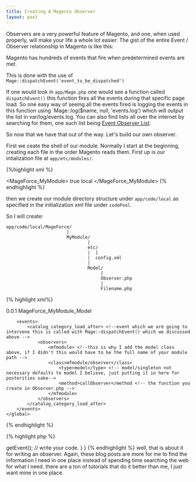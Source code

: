```yaml
---
title: Creating A Magento Observer
layout: post
---
```


Observers are a very powerful feature of Magento, and one, when used properly,
will make your life a whole lot easier.  The gist of the entire Event /
Observer relationship in Magento is like this:

Magento has hundreds of events that fire when predetermined events are met.

This is done with the use of `Mage::dispatchEvent('event_to_be_dispatched')`

If one would look in `app/Mage.php` one would see a function called
`dispatchEvent()` this function fires all the events during that specific page
load.  So one easy way of seeing all the events fired is logging the events in
this function using `Mage::log($name, null, 'events.log') which will output the
list in var/log/events.log. You can also find lists all over the internet by
searching for them, one such list being [Event Observer
List](https://huztechbuzz.wordpress.com/2014/09/03/magento-event-observer-list/).

So now that we have that out of the way. Let's build our own observer.

First we ceate the shell of our module.  Normally I start at the beginning,
creating each file in the order Magento reads them.  First up is our
intialization file at `app/etc/modules/`.

{%highlight xml %}

<!-- app/etc/modules/MageForce_MyModule.xml -->

<?xml version="1.0"?>
<config> <!-- always start with this -->
    <modules> <!-- always has this -->
        <MageForce_MyModule> <!-- name of module -->
            <active>true</active> <!-- true/false activates your module in Magento--> 
            <codePool>local</codePool> <!-- where your module is located: core/community/local -->
        </MageForce_MyModule>
    </modules>
</config>
{% endhighlight %}

then we create our module directory structure under `app/code/local` as
specified in the initialization xml file under `codePool`.

So I will create:

~~~
app/code/local/MageForce/
                       |
                       MyModule/
                               |
                               etc/
                               |  |
                               |  config.xml
                               |
                               Model/
                                    |
                                    Observer.php
                                    |
                                    Filename.php
~~~

{% highlight xml%}
<!-- app/code/local/MageForce/MyModule/etc/config.xml -->

<config>
    <modules>
        <MageForce_MyModule> 
            <version>0.0.1</version>
        </MageForce_MyModule>
    </modules>
    <global> <!--this tag depends on where you want your code to affect frontend/default/global/catalog -->
        <models>
            <mfmodule> <!-- shortname of module -->
            <class>MageForce_MyModule_Model</class>
            </mfmodule>
        </models>

        <events>
            <catalog_category_load_after> <!--event which we are going to intervene this is called with Mage::dispatchEvent() which we discussed above -->
                <observers>
                    <mfmodule> <!--this is why I add the model class above, if I didn't this would have to be the full name of your module path -->
                    <class>mfmodule/observer</class>
                        <type>model</type> <!-- model/singleton not necessary defaults to model I believe, just putting it in here for posterities sake-->
                        <method>callObserver</method <!-- the function you create in Observer.php -->
                    </mfmodule>
                </observers>
            </catalog_category_load_after>
        </events>
    </global>
</config>

{% endhighlight %}


{% highlight php %}
<?php
// app/etc/code/local/MageForce/MyModule/Model/Filename.php

class MageForce_MyModule_Model_Filename extends Mage_Core_Model_Abstract
{
}
{% endhighlight %}

{% highlight php %}
<?php
// app/etc/code/local/MageForce/MyModule/Model/Observer.php

class MageForce_MyModule_Model_Observer
{
    public function callObserver(Varien_Event_Observer $observer)
    {
        $event = $observer->getEvent();
        // write your code.
    }
}

{% endhighlight %}

well, that is about it for writing an observer. Again, these blog posts are
more for me to find the information I need in one place instead of spending
time searching the web for what I need.  there are a ton of tutorials that do
it better than me, I just want mine in one place.
